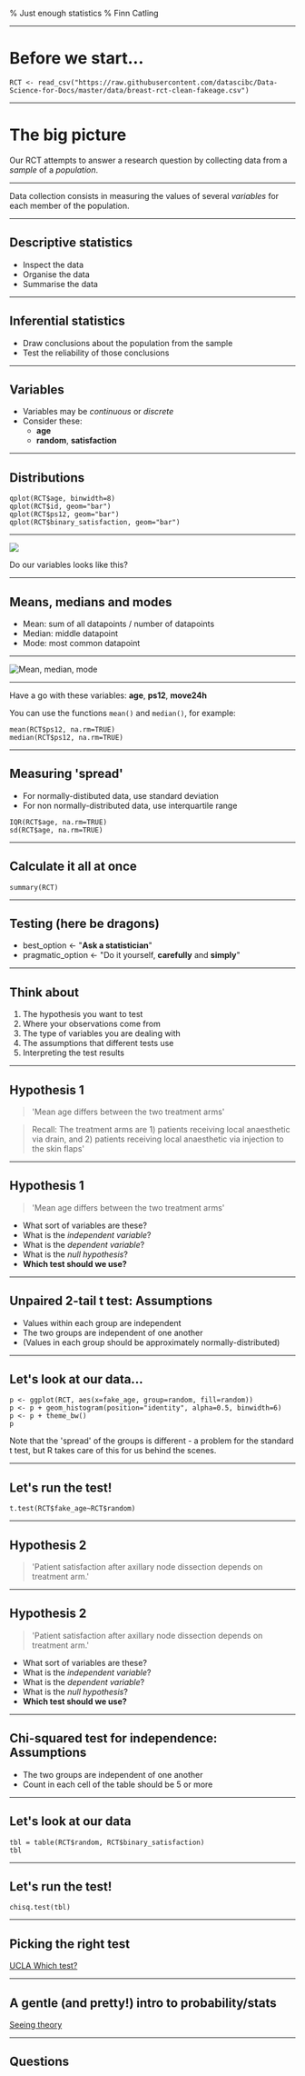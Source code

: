 % Just enough statistics
% Finn Catling

---------

# Before we start...

```
RCT <- read_csv("https://raw.githubusercontent.com/datascibc/Data-Science-for-Docs/master/data/breast-rct-clean-fakeage.csv")
```

---------

# The big picture

Our RCT attempts to answer a research question by collecting data from a *sample* of a *population*.

---------

Data collection consists in measuring the values of several *variables* for each member of the population.

---------

## Descriptive statistics

- Inspect the data
- Organise the data
- Summarise the data

---------

## Inferential statistics

 - Draw conclusions about the population from the sample
 - Test the reliability of those conclusions

 ----------

## Variables

- Variables may be *continuous* or *discrete*
- Consider these:
	- **age**
	- **random**, **satisfaction**

----------

## Distributions

```
qplot(RCT$age, binwidth=8)
qplot(RCT$id, geom="bar")
qplot(RCT$ps12, geom="bar")
qplot(RCT$binary_satisfaction, geom="bar")
```

----------

![](http://www.statisticshowto.com/wp-content/uploads/2014/12/gaussian-distribution-family.png)

Do our variables looks like this?

---------

## Means, medians and modes

- Mean: sum of all datapoints / number of datapoints
- Median: middle datapoint
- Mode: most common datapoint

----------

![Mean, median, mode](https://upload.wikimedia.org/wikipedia/commons/thumb/d/de/Comparison_mean_median_mode.svg/2000px-Comparison_mean_median_mode.svg.png)

-------

Have a go with these variables: **age**, **ps12**, **move24h**

You can use the functions `mean()` and `median()`, for example:

```
mean(RCT$ps12, na.rm=TRUE)
median(RCT$ps12, na.rm=TRUE)
```

---------

## Measuring 'spread'

- For normally-distibuted data, use standard deviation
- For non normally-distributed data, use interquartile range

```
IQR(RCT$age, na.rm=TRUE)
sd(RCT$age, na.rm=TRUE)
```

---------

## Calculate it all at once

```
summary(RCT)
```

-----------

## Testing (here be dragons)

- best_option <- "**Ask a statistician**" 
- pragmatic_option <- "Do it yourself, **carefully** and **simply**"

---------------

## Think about

1. The hypothesis you want to test
2. Where your observations come from
3. The type of variables you are dealing with
4. The assumptions that different tests use
5. Interpreting the test results

----------

## Hypothesis 1

> 'Mean age differs between the two treatment arms'

> Recall: The treatment arms are 1) patients receiving local anaesthetic via drain, and 2) patients receiving local anaesthetic via injection to the skin flaps'

---------

## Hypothesis 1

> 'Mean age differs between the two treatment arms'

- What sort of variables are these?
- What is the *independent variable*?
- What is the *dependent variable*?
- What is the *null hypothesis*?
- **Which test should we use?**

---------

## Unpaired 2-tail t test: Assumptions

- Values within each group are independent
- The two groups are independent of one another
- (Values in each group should be approximately normally-distributed)

---------

## Let's look at our data...

```
p <- ggplot(RCT, aes(x=fake_age, group=random, fill=random))
p <- p + geom_histogram(position="identity", alpha=0.5, binwidth=6)
p <- p + theme_bw()
p
```

Note that the 'spread' of the groups is different - a problem for the standard t test, but R takes care of this for us behind the scenes.

---------

## Let's run the test!

```
t.test(RCT$fake_age~RCT$random)
```

---------

## Hypothesis 2

> 'Patient satisfaction after axillary node dissection depends on treatment arm.'

----------

## Hypothesis 2

> 'Patient satisfaction after axillary node dissection depends on treatment arm.'

- What sort of variables are these?
- What is the *independent variable*?
- What is the *dependent variable*?
- What is the *null hypothesis*?
- **Which test should we use?**

----------

## Chi-squared test for independence: Assumptions

- The two groups are independent of one another
- Count in each cell of the table should be 5 or more

--------

## Let's look at our data

```
tbl = table(RCT$random, RCT$binary_satisfaction)
tbl
```

--------

## Let's run the test!

```
chisq.test(tbl)
```

--------

## Picking the right test

[UCLA Which test?](https://stats.idre.ucla.edu/other/mult-pkg/whatstat/)

----------

## A gentle (and pretty!) intro to probability/stats

[Seeing theory](http://students.brown.edu/seeing-theory/)

----------

## Questions
